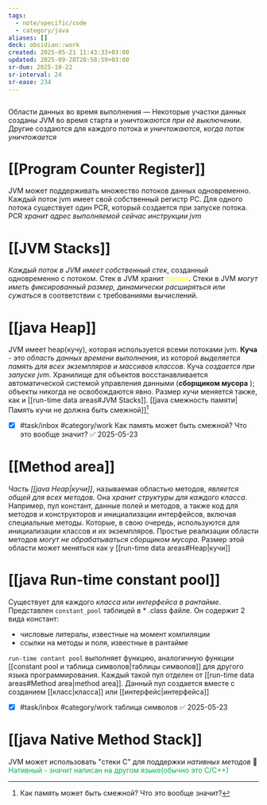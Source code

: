 ```yaml
---
tags:
  - note/specific/code
  - category/java
aliases: []
deck: obsidian::work
created: 2025-05-21 11:43:33+03:00
updated: 2025-09-28T20:58:59+03:00
sr-due: 2025-10-22
sr-interval: 24
sr-ease: 234
---
```


```table-of-contents
```

Области данных во время выполнения
—
Некоторые участки данных созданы JVM во время старта и *уничтожаются при её выключении*. Другие создаются для каждого потока и *уничтожаются*, *когда поток уничтожается*

# [[Program Counter Register]]

JVM может поддерживать множество потоков данных одновременно. Каждый поток jvm имеет свой собственный регистр PC. Для одного потока существует один PCR, который создается при запуске потока. PCR *хранит адрес выполняемой сейчас инструкции jvm*

# [[JVM Stacks]]

*Каждый поток в JVM имеет собственный стек*, созданный одновременно с потоком. Стек в JVM хранит <font color="#ffff00">frames</font>. Стеки в JVM *могут иметь фиксированный размер, динамически расширяться или сужаться* в соответствии с требованиями вычислений.

# [[java Heap]]

JVM имеет heap(кучу), которая используется всеми потоками jvm. **Куча** - это *область данных времени выполнения*, из которой *выделяется память для всех экземпляров и массивов классов*. Куча *создается при запуске jvm*. Хранилище для объектов восстанавливается автоматической системой управления данными (**сборщиком мусора** ); объекты никогда не освобождаются явно. Размер кучи меняется также, как и [[run-time data areas#JVM Stacks]]. [[java смежность памяти|Память кучи не должна быть смежной]][^1]
- [x] #task/inbox #category/work Как память может быть смежной? Что это вообще значит? ✅ 2025-05-23

# [[Method area]]

*Часть [[java Heap|кучи]]*, называемая областью методов, *является общей для всех методов*. Она *хранит структуры для каждого класса*. Например, пул констант, данные полей и методов, а также код для методов и конструкторов и инициализации интерфейсов, включая специальные методы. Которые, в свою очередь, используются для инициализации классов и их экземпляров. Простые реализации области методов *могут не обрабатываться сборщиком мусора*. Размер этой области может меняться как у [[run-time data areas#Heap|кучи]]

# [[java Run-time constant pool]]

Существует для каждого *класса или интерфейса в рантайме*. Представлен `constant_pool` таблицей в * .class файле. Он содержит 2 вида констант:
- числовые литералы, известные на момент компиляции
- ссылки на методы и поля, известные в рантайме

`run-time contant pool` выполняет функцию, аналогичную функции [[constant pool и таблица символов|таблицы символов]] для другого языка программирования. Каждый такой пул отделен от [[run-time data areas#Method area|method area]]. Данный пул создается вместе с созданием [[класс|класса]] или [[интерфейс|интерфейса]]
- [x] #task/inbox #category/work таблица символов ✅ 2025-05-23
# [[java Native Method Stack]]

JVM может использовать "стеки С" для поддержки *нативных методов*
💎 <font color="#00b050">Нативный - значит написан на другом языке(обычно это С/С++)</font>

[^1]: Как память может быть смежной? Что это вообще значит?
